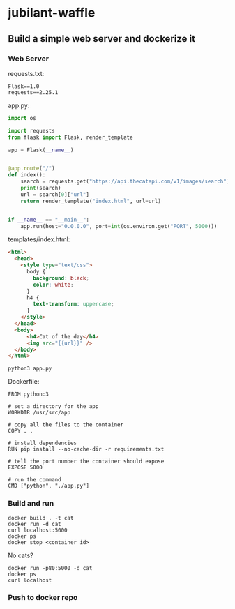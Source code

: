 # jubilant-waffle

## Build a  simple web server and dockerize it

### Web Server 

requests.txt:
````text
Flask==1.0
requests==2.25.1
````
app.py:
```python
import os

import requests
from flask import Flask, render_template

app = Flask(__name__)


@app.route("/")
def index():
    search = requests.get("https://api.thecatapi.com/v1/images/search").json()
    print(search)
    url = search[0]["url"]
    return render_template("index.html", url=url)


if __name__ == "__main__":
    app.run(host="0.0.0.0", port=int(os.environ.get("PORT", 5000)))
```

templates/index.html:
```html
<html>
  <head>
    <style type="text/css">
      body {
        background: black;
        color: white;
      }
      h4 {
        text-transform: uppercase;
      }
    </style>
  </head>
  <body>
      <h4>Cat of the day</h4>
      <img src="{{url}}" />
  </body>
</html>
```

```
python3 app.py
```

Dockerfile:

```docker
FROM python:3

# set a directory for the app
WORKDIR /usr/src/app

# copy all the files to the container
COPY . .

# install dependencies
RUN pip install --no-cache-dir -r requirements.txt

# tell the port number the container should expose
EXPOSE 5000

# run the command
CMD ["python", "./app.py"]
```

### Build and run

```
docker build . -t cat
docker run -d cat
curl localhost:5000
docker ps 
docker stop <container id>
```

No cats?

```
docker run -p80:5000 -d cat
docker ps
curl localhost
```

### Push to docker repo

